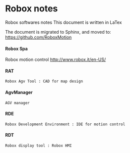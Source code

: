 # Robox notes
Robox softwares notes
This document is written in LaTex

The document is migrated to Sphinx, and moved to: https://github.com/RoboxMotion

#### Robox Spa
Robox motion control
	http://www.robox.it/en-US/

#### RAT
	Robox Agv Tool : CAD for map design

#### AgvManager
	AGV manager

#### RDE
	Robox Development Environment : IDE for motion control

#### RDT
	Robox display tool : Robox HMI
